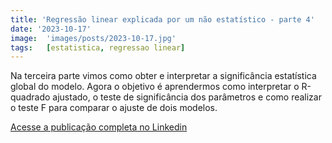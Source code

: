 ```yaml
---
title: 'Regressão linear explicada por um não estatístico - parte 4'
date: '2023-10-17'
image:  'images/posts/2023-10-17.jpg'
tags:   [estatistica, regressao linear]
---
```


Na terceira parte vimos como obter e interpretar a significância estatística global do modelo. Agora o objetivo é aprendermos como interpretar o R-quadrado ajustado, o teste de significância dos parâmetros e como realizar o teste F para comparar o ajuste de dois modelos.

<a href="https://www.linkedin.com/pulse/regress%25C3%25A3o-linear-explicada-por-um-n%25C3%25A3o-estat%25C3%25ADstico-parte-j%25C3%25BAnior-3f/?trackingId=JkzAAiVsT0WTyNem5R7ONg%3D%3D" class="nav__link cta-button button button--small" target="_blank">Acesse a publicação completa no Linkedin</a>

